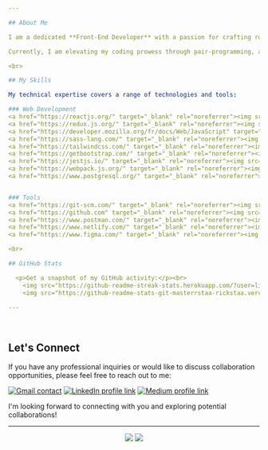 ```yaml
---

## About Me

I am a dedicated **Front-End Developer** with a passion for crafting robust and innovative solutions. 

Currently, I am elevating my coding prowess through pair-programming, and I am eager to embark on new collaborative opportunities within the developer community.

<br>

## My Skills

My technical expertise covers a range of technologies and tools:

### Web Development
<a href="https://reactjs.org/" target="_blank" rel="noreferrer"><img src="https://skillicons.dev/icons?i=react" alt="React icon" width="80" height="60"/></a>
<a href="https://redux.js.org/" target="_blank" rel="noreferrer"><img src="https://skillicons.dev/icons?i=redux" alt="Redux icon" width="60" height="60"/></a>
<a href="https://developer.mozilla.org/fr/docs/Web/JavaScript" target="_blank" rel="noreferrer"><img src="https://skillicons.dev/icons?i=javascript" alt="JavaScript icon" width="60" height="60"/></a>
<a href="https://sass-lang.com/" target="_blank" rel="noreferrer"><img src="https://skillicons.dev/icons?i=sass" alt="Sass icon" width="60" height="60"/></a>
<a href="https://tailwindcss.com/" target="_blank" rel="noreferrer"><img src="https://skillicons.dev/icons?i=tailwindcss" alt="Tailwindcss icon" width="60" height="60"/></a>
<a href="https://getbootstrap.com/" target="_blank" rel="noreferrer"><img src="https://skillicons.dev/icons?i=bootstrap" alt="Bootstrap icon" width="60" height="60"/></a>
<a href="https://jestjs.io/" target="_blank" rel="noreferrer"><img src="https://skillicons.dev/icons?i=jest" alt="Jest icon" width="60" height="60"/></a>
<a href="https://webpack.js.org/" target="_blank" rel="noreferrer"><img src="https://skillicons.dev/icons?i=webpack" alt="Webpack icon" width="60" height="60"/></a>
<a href="https://www.postgresql.org/" target="_blank" rel="noreferrer"><img src="https://skillicons.dev/icons?i=postgres" alt="postgres icon" width="60" height="60"/></a>


### Tools
<a href="https://git-scm.com/" target="_blank" rel="noreferrer"><img src="https://skillicons.dev/icons?i=git" alt="Git icon" width="60" height="60"/></a>
<a href="https://github.com" target="_blank" rel="noreferrer"><img src="https://skillicons.dev/icons?i=github" alt="Github icon" width="60" height="60"/></a>
<a href="https://www.postman.com/" target="_blank" rel="noreferrer"><img src="https://skillicons.dev/icons?i=postman" alt="postman icon" width="60" height="60"/></a>
<a href="https://www.netlify.com/" target="_blank" rel="noreferrer"><img src="https://skillicons.dev/icons?i=netlify" alt="netlify icon" width="60" height="60"/></a>
<a href="https://www.figma.com/" target="_blank" rel="noreferrer"><img src="https://skillicons.dev/icons?i=figma" alt="figma icon" width="60" height="60"/></a>

<br>

## GitHub Stats

  <p>Get a snapshot of my GitHub activity:</p><br>
    <img src="https://github-readme-streak-stats.herokuapp.com/?user=lily4178993&show_icons=true&locale=en&theme=monokai-metallian"/>
    <img src="https://github-readme-stats-git-masterrstaa-rickstaa.vercel.app/api?username=lily4178993&show_icons=true&locale=en&theme=monokai"/>

---
```

<br>

## Let's Connect

If you have any professional inquiries or would like to discuss collaboration opportunities, please feel free to reach out to me:

[![Gmail contact](https://img.shields.io/badge/Gmail-D14836?style=for-the-badge&logo=gmail&logoColor=white)](mailto:nellytelli@gmail.com)
[![LinkedIn profile link](https://img.shields.io/badge/LinkedIn-%230077B5.svg?style=for-the-badge&logo=linkedin&logoColor=white)](https://www.linkedin.com/in/nellytelli)
[![Medium profile link](https://img.shields.io/badge/Medium-%1e1e1e.svg?style=for-the-badge&logo=medium&logoColor=white)](https://medium.com/@nellytelli)

I'm looking forward to connecting with you and exploring potential collaborations!

---

<div align="center">
      <img src="https://komarev.com/ghpvc/?username=lily4178993&style=for-the-badge&color=593461"/>
        <img src="https://img.shields.io/badge/dynamic/json?logo=github&label=GitHub%20Stars&style=for-the-badge&query=%24.stars&color=593461&url=https://api.github-star-counter.workers.dev/user/lily4178993"/>
  
</div>
